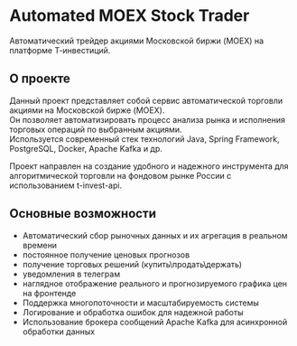 # Automated MOEX Stock Trader

Автоматический трейдер акциями Московской биржи (MOEX) на платформе Т-инвестиций.

## О проекте

Данный проект представляет собой сервис автоматической торговли акциями на Московской бирже (MOEX).  
Он позволяет автоматизировать процесс анализа рынка и исполнения торговых операций по выбранным акциями.  
Используется современный стек технологий Java, Spring Framework, PostgreSQL, Docker, Apache Kafka и др.

Проект направлен на создание удобного и надежного инструмента для алгоритмической торговли на фондовом рынке России с использованием t-invest-api.

## Основные возможности

- Автоматический сбор рыночных данных и их агрегация в реальном времени  
- постоянное получение ценовых прогнозов
- получение торговых решений (купить\продать\держать)
- уведомления в телеграм
- наглядное отображение реального и прогнозируемого графика цен на фронтенде
- Поддержка многопоточности и масштабируемость системы  
- Логирование и обработка ошибок для надежной работы  
- Использование брокера сообщений Apache Kafka для асинхронной обработки данных  
